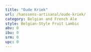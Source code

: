 ```yaml
---
title: "Oude Kriek"
url: /hanssens-artisanal/oude-kriek/
category: Belgian and French Ale
style: Belgian-Style Fruit Lambic
abv: 0
ibu: 0
srm: 0
upc: 0
---
```



